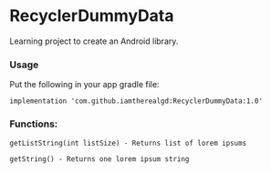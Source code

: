 # RecyclerDummyData
Learning project to create an Android library.

### Usage
Put the following in your app gradle file:
```
implementation 'com.github.iamtherealgd:RecyclerDummyData:1.0'
```

### Functions:
```
getListString(int listSize) - Returns list of lorem ipsums
```
```
getString() - Returns one lorem ipsum string
```
